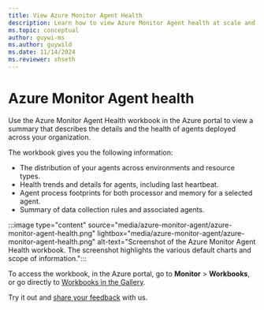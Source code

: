 ```yaml
---
title: View Azure Monitor Agent Health
description: Learn how to view Azure Monitor Agent health at scale and troubleshoot issues related to data collection via agents.
ms.topic: conceptual
author: guywi-ms
ms.author: guywild
ms.date: 11/14/2024
ms.reviewer: shseth
---
```


# Azure Monitor Agent health

Use the Azure Monitor Agent Health workbook in the Azure portal to view a summary that describes the details and the health of agents deployed across your organization.

The workbook gives you the following information:

- The distribution of your agents across environments and resource types.
- Health trends and details for agents, including last heartbeat.
- Agent process footprints for both processor and memory for a selected agent.
- Summary of data collection rules and associated agents.

:::image type="content" source="media/azure-monitor-agent/azure-monitor-agent-health.png" lightbox="media/azure-monitor-agent/azure-monitor-agent-health.png" alt-text="Screenshot of the Azure Monitor Agent Health workbook. The screenshot highlights the various default charts and scope of information.":::

To access the workbook, in the Azure portal, go to **Monitor** > **Workbooks**, or go directly to [Workbooks in the Gallery](https://ms.portal.azure.com/#blade/AppInsightsExtension/UsageNotebookBlade/ComponentId/Azure%20Monitor/ConfigurationId/community-Workbooks%2FAzure%20Monitor%20-%20Agents%2FAMA%20Health/Type/workbook/WorkbookTemplateName/AMA%20Health%20(Preview)).

Try it out and [share your feedback](mailto:obs-agent-pms@microsoft.com) with us.
